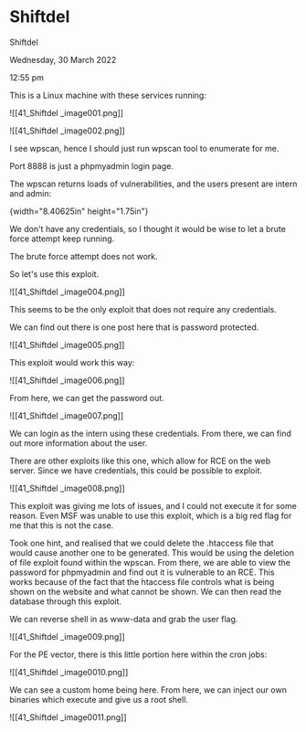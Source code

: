 # Shiftdel

Shiftdel

Wednesday, 30 March 2022

12:55 pm

This is a Linux machine with these services running:

&#x20;

!\[\[41\_Shiftdel \_image001.png]]

&#x20;

!\[\[41\_Shiftdel \_image002.png]]

&#x20;

I see wpscan, hence I should just run wpscan tool to enumerate for me.

Port 8888 is just a phpmyadmin login page.

&#x20;

The wpscan returns loads of vulnerabilities, and the users present are intern and admin:

{width="8.40625in" height="1.75in"}

&#x20;

We don't have any credentials, so I thought it would be wise to let a brute force attempt keep running.

The brute force attempt does not work.

&#x20;

So let's use this exploit.

!\[\[41\_Shiftdel \_image004.png]]

This seems to be the only exploit that does not require any credentials.

&#x20;

We can find out there is one post here that is password protected.

!\[\[41\_Shiftdel \_image005.png]]

&#x20;

This exploit would work this way:

!\[\[41\_Shiftdel \_image006.png]]

From here, we can get the password out.

!\[\[41\_Shiftdel \_image007.png]]

&#x20;

We can login as the intern using these credentials. From there, we can find out more information about the user.

There are other exploits like this one, which allow for RCE on the web server. Since we have credentials, this could be possible to exploit.

!\[\[41\_Shiftdel \_image008.png]]

&#x20;

This exploit was giving me lots of issues, and I could not execute it for some reason. Even MSF was unable to use this exploit, which is a big red flag for me that this is not the case.

&#x20;

Took one hint, and realised that we could delete the .htaccess file that would cause another one to be generated. This would be using the deletion of file exploit found within the wpscan. From there, we are able to view the password for phpmyadmin and find out it is vulnerable to an RCE. This works because of the fact that the htaccess file controls what is being shown on the website and what cannot be shown. We can then read the database through this exploit.

&#x20;

We can reverse shell in as www-data and grab the user flag.

!\[\[41\_Shiftdel \_image009.png]]

&#x20;

For the PE vector, there is this little portion here within the cron jobs:

!\[\[41\_Shiftdel \_image0010.png]]

&#x20;

We can see a custom home being here. From here, we can inject our own binaries which execute and give us a root shell.

&#x20;

!\[\[41\_Shiftdel \_image0011.png]]

&#x20;

&#x20;

&#x20;

&#x20;

&#x20;

&#x20;

&#x20;

&#x20;
